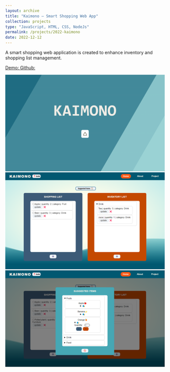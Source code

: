 ```yaml
---
layout: archive
title: "Kaimono – Smart Shopping Web App"
collection: projects
type: "JavaScript, HTML, CSS, NodeJs"
permalink: /projects/2022-kaimono
date: 2022-12-12
---
```


A smart shopping web application is created to enhance inventory and shopping list management.


<!-- citation and icon code -->
<p> 
<a href="https://cse110-fa22-group22.github.io/cse110-fa22-group22/source/html/home.html">Demo:  <i class="fas fa-fw fa-link zoom" aria-hidden="true"></i></a>   
<a href="https://github.com/ahvuong/cse110-fa22-group22">Github: <i class="fab fa-fw fa-github zoom" aria-hidden="true"></i></a>
</p>

![kaimono1](../images/kaimono_1.png)  
![kaimono2](../images/kaimono_2.png)  
![kaimono3](../images/kaimono_3.png)